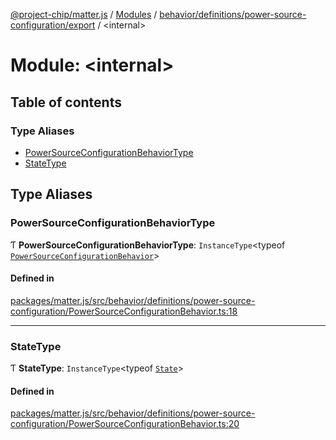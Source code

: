 [@project-chip/matter.js](../README.md) / [Modules](../modules.md) / [behavior/definitions/power-source-configuration/export](behavior_definitions_power_source_configuration_export.md) / \<internal\>

# Module: \<internal\>

## Table of contents

### Type Aliases

- [PowerSourceConfigurationBehaviorType](behavior_definitions_power_source_configuration_export._internal_.md#powersourceconfigurationbehaviortype)
- [StateType](behavior_definitions_power_source_configuration_export._internal_.md#statetype)

## Type Aliases

### PowerSourceConfigurationBehaviorType

Ƭ **PowerSourceConfigurationBehaviorType**: `InstanceType`\<typeof [`PowerSourceConfigurationBehavior`](behavior_definitions_power_source_configuration_export.md#powersourceconfigurationbehavior)\>

#### Defined in

[packages/matter.js/src/behavior/definitions/power-source-configuration/PowerSourceConfigurationBehavior.ts:18](https://github.com/project-chip/matter.js/blob/3adaded6/packages/matter.js/src/behavior/definitions/power-source-configuration/PowerSourceConfigurationBehavior.ts#L18)

___

### StateType

Ƭ **StateType**: `InstanceType`\<typeof [`State`](../classes/behavior_definitions_power_source_configuration_export.PowerSourceConfigurationServer.md#state-1)\>

#### Defined in

[packages/matter.js/src/behavior/definitions/power-source-configuration/PowerSourceConfigurationBehavior.ts:20](https://github.com/project-chip/matter.js/blob/3adaded6/packages/matter.js/src/behavior/definitions/power-source-configuration/PowerSourceConfigurationBehavior.ts#L20)
